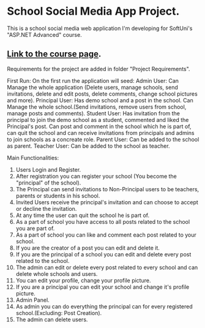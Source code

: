 # School Social Media App Project.

This is a school social media web application I'm developing for SoftUni's "ASP.NET Advanced" course.

[Link to the course page](https://softuni.bg/trainings/4107/asp-net-advanced-june-2023).
---------------------------------------------------------------------------------------------------------------------
Requirements for the project are added in folder "Project Requirements".

First Run:
On the first run the application will seed:
Admin User: Can Manage the whole application (Delete users, manage schools, send invitations, delete and edit posts, delete comments, change school pictures and more).
Principal User: Has demo school and a post in the school. Can Manage the whole school.(Send invitations, remove users from school, manage posts and comments).
Student User: Has invitation from the principal to join the demo school as a student, commented and liked the Principal's post. Can post and comment in the school which he is part of, can quit the school and can receive invitations from principals and admins to join schools as a concreate role.
Parent User: Can be added to the school as parent. 
Teacher User: Can be added to the school as teacher.

Main Functionalities:
1. Users Login and Register.
2. After registration you can register your school (You become the "principal" of the school).
3. The Principal can send invitations to Non-Principal users to be teachers, parents or students in his school.
4. Invited Users receive the principal's invitation and can choose to accept or decline the invitation.
5. At any time the user can quit the school he is part of.
6. As a part of school you have access to all posts related to the school you are part of.
7. As a part of school you can like and comment each post related to your school.
8. If you are the creator of a post you can edit and delete it.
9. If you are the principal of a school you can edit and delete every post related to the school.
10. The admin can edit or delete every post related to every school and can delete whole schools and users.
11. You can edit your profile, change your profile picture.
12. If you are a principal you can edit your school and change it's profile picture.
13. Admin Panel.
14. As admin you can do everything the principal can for every registered school.(Excluding: Post Creation).
15. The admin can delete users.
